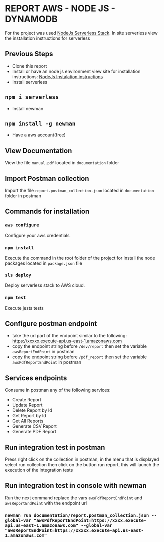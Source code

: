 # REPORT AWS - NODE JS - DYNAMODB 
For the project was used [NodeJs Serverless Stack](https://www.serverless.com/framework/docs/providers/aws/examples/hello-world/node).
In site serverless view the installation instructions for serverless
## Previous Steps
- Clone this report
- Install or have an node js environment view site for installation instructions:
[NodeJs Instalation instructions](https://www.serverless.com/framework/docs/providers/aws/examples/hello-world/node)
- Install serverless
## `npm i serverless`
- Install newman
## `npm install -g newman`
- Have a aws account(free)
## View Documentation 
View the file `manual.pdf` located in `documentation` folder
## Import Postman collection
Import the file `report.postman_collection.json` located in `documentation` folder in postman 
## Commands for installation
### `aws configure`
Configure your aws credentials
### `npm install`
Execute the command in the root folder of the project for install the node packages located in `package.json` file
### `sls deploy`
Deploy serverless stack to AWS cloud.
### `npm test`
Execute jests tests
## Configure postman endpoint
- take the url part of the endpoint similar to the following:
https://xxxxx.execute-api.us-east-1.amazonaws.com
- copy the endpoint string before `/dev/report` then set the variable `awsReportEndPoint` in postman 
- copy the endpoint string before  `/pdf_report` then set the variable `awsPdfReportEndPoint` in postman
## Services endpoints
Consume in postman any of the following services:
- Create Report
- Update Report
- Delete Report by Id
- Get Report by Id
- Get All Reports
- Generate CSV Report
- Generate PDF Report
## Run integration test in postman
Press right click on the collection in postman, in the menu that is displayed select run collection
then click on the button run report, this will launch the execution of the integration tests
## Run integration test in console with newman
Run the next command
replace the vars `awsPdfReportEndPoint` and `awsReportEndPoint` with the endpoint url
### `newman run documentation/report.postman_collection.json --global-var "awsPdfReportEndPoint=https://xxxx.execute-api.us-east-1.amazonaws.com" --global-var "awsReportEndPoint=https://xxxxx.execute-api.us-east-1.amazonaws.com"`   

